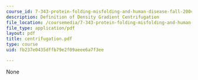 ```yaml
---
course_id: 7-343-protein-folding-misfolding-and-human-disease-fall-2004
description: Definition of Density Gradient Centrifugation
file_location: /coursemedia/7-343-protein-folding-misfolding-and-human-disease-fall-2004/fb237e0435dffb79e2f09aeee6a7f3ee_centrifugation.pdf
file_type: application/pdf
layout: pdf
title: centrifugation.pdf
type: course
uid: fb237e0435dffb79e2f09aeee6a7f3ee

---
```

None